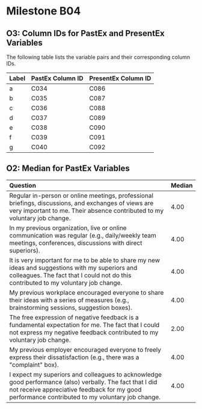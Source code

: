 # Milestone B04
## O3: Column IDs for PastEx and PresentEx Variables
The following table lists the variable pairs and their corresponding column IDs.

| Label | PastEx Column ID |PresentEx Column ID |
| :-----| :----------------| :------------------|
| a     | C034             | C086               |
| b     | C035             | C087               |
| c     | C036             | C088               |
| d     | C037             | C089               |
| e     | C038             | C090               |
| f     | C039             | C091               |
| g     | C040             | C092               |

## O2: Median for PastEx Variables
| Question                                                                                                                                                                                                           | Median   |
| :------------------------------------------------------------------------------------------------------------------------------------------------------------------------------------------------------------------| :--------|
| Regular in-person or online meetings, professional briefings, discussions, and exchanges of views are very important to me. Their absence contributed to my voluntary job change.                               | 4.00     |
| In my previous organization, live or online communication was regular (e.g., daily/weekly team meetings, conferences, discussions with direct superiors).	                                                         | 4.00     |
| It is very important for me to be able to share my new ideas and suggestions with my superiors and colleagues. The fact that I could not do this contributed to my voluntary job change.	                        | 4.00     |
| My previous workplace encouraged everyone to share their ideas with a series of measures (e.g., brainstorming sessions, suggestion boxes).	                                                                     | 4.00     |
| The free expression of negative feedback is a fundamental expectation for me. The fact that I could not express my negative feedback contributed to my voluntary job change.	                            | 2.00     |
| My previous employer encouraged everyone to freely express their dissatisfaction (e.g., there was a "complaint" box).	                                                                                             | 4.00     |
| I expect my superiors and colleagues to acknowledge good performance (also) verbally. The fact that I did not receive appreciative feedback for my good performance contributed to my voluntary job change. | 4.00     |